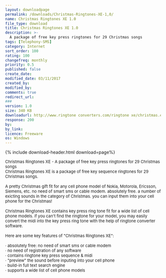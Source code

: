 ```yaml
---
layout: downloadpage
permalink: /downloads/Christmas-Ringtones-XE-1,0/
name: Christmas Ringtones XE 1.0
file_type: download
title: Christmas Ringtones XE 1.0
description: >-
  A package of free key press ringtones for 29 Christmas songs
tags: [Telephony-SMS]
category: Internet
sort_order: 100
rating: 100
changefreq: monthly
priority: 0.5
published: false
create_date:
modified_date: 03/11/2017
created_by:
modified_by:
comments: true
redirect_url:
###
version: 1.0
size: 340 KB
downloadurl: http://www.ringtone converters.com/ringtone xe/christmas.exe
response: 200
by:
by_link:
licence: Freeware  
os: Windows
---
```


{% include download-header.html download=page%}

<p style="fix-download-text !important">
<p><font size="2">Christmas Ringtones XE - A package of free key press ringtones for 29 Christmas songs <br />
Christmas Ringtones XE is a package of free key sequence ringtones for 29 Christmas songs. <br />
<br />
A pretty Christmas gift fit for any cell phone model of Nokia, Motorola, Ericsson, Siemens, etc. no need of smart sms or cable modem. absolutely free. a number of <br />
exicting sounds in the category of Christmas. you can input them into your cell phone for the Christmas! <br />
<br />
Christmas Ringtones XE contains key press ring tone fit for a wide list of cell phone models. if you can't find the ringtone for your model, you may easily convert the midi into the key press ring tone with the help of ringtone converter software. <br />
<br />
Here are some key features of "Christmas Ringtones XE": <br />
<br />
· absolutely free: no need of smart sms or cable modem <br />
· no need of registration of any software <br />
· contains ringtone key press sequence &amp; midi <br />
· "preview" the sound before inputing into your cell phone <br />
· build-in full text search engine <br />
· supports a wide list of cell phone models <br />
</font></p></p>
